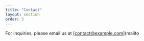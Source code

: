 ```yaml
---
title: "Contact"
layout: section
order: 3
---
```

For inquiries, please email us at [contact@example.com](mailto